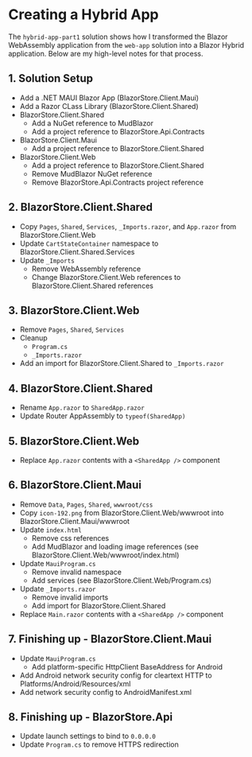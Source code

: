 # Creating a Hybrid App

The `hybrid-app-part1` solution shows how I transformed the Blazor WebAssembly application from the `web-app` solution into a Blazor Hybrid application. Below are my high-level notes for that process.

## 1. Solution Setup

* Add a .NET MAUI Blazor App (BlazorStore.Client.Maui)
* Add a Razor CLass Library (BlazorStore.Client.Shared)
* BlazorStore.Client.Shared
    * Add a NuGet reference to MudBlazor
    * Add a project reference to BlazorStore.Api.Contracts
* BlazorStore.Client.Maui
    * Add a project reference to BlazorStore.Client.Shared
* BlazorStore.Client.Web
    * Add a project reference to BlazorStore.Client.Shared
    * Remove MudBlazor NuGet reference
    * Remove BlazorStore.Api.Contracts project reference

## 2. BlazorStore.Client.Shared

* Copy `Pages`, `Shared`, `Services`, `_Imports.razor`, and `App.razor` from BlazorStore.Client.Web
* Update `CartStateContainer` namespace to BlazorStore.Client.Shared.Services
* Update `_Imports`
    * Remove WebAssembly reference
    * Change BlazorStore.Client.Web references to BlazorStore.Client.Shared references

## 3. BlazorStore.Client.Web

* Remove `Pages`, `Shared`, `Services`
* Cleanup
    * `Program.cs`
    * `_Imports.razor`
* Add an import for BlazorStore.Client.Shared to `_Imports.razor`

## 4. BlazorStore.Client.Shared

* Rename `App.razor` to `SharedApp.razor`
* Update Router AppAssembly to `typeof(SharedApp)`

## 5. BlazorStore.Client.Web

* Replace `App.razor` contents with a `<SharedApp />` component

## 6. BlazorStore.Client.Maui

* Remove `Data`, `Pages`, `Shared`, `wwwroot/css`
* Copy `icon-192.png` from BlazorStore.Client.Web/wwwroot into BlazorStore.Client.Maui/wwwroot
* Update `index.html`
    * Remove css references
    * Add MudBlazor and loading image references (see BlazorStore.Client.Web/wwwroot/index.html)
* Update `MauiProgram.cs`
    * Remove invalid namespace
    * Add services (see BlazorStore.Client.Web/Program.cs)
* Update `_Imports.razor`
    * Remove invalid imports
    * Add import for BlazorStore.Client.Shared
* Replace `Main.razor` contents with a `<SharedApp />` component

## 7. Finishing up - BlazorStore.Client.Maui

* Update `MauiProgram.cs`
    * Add platform-specific HttpClient BaseAddress for Android
* Add Android network security config for cleartext HTTP to Platforms/Android/Resources/xml
* Add network security config to AndroidManifest.xml

## 8. Finishing up - BlazorStore.Api

* Update launch settings to bind to `0.0.0.0`
* Update `Program.cs` to remove HTTPS redirection
